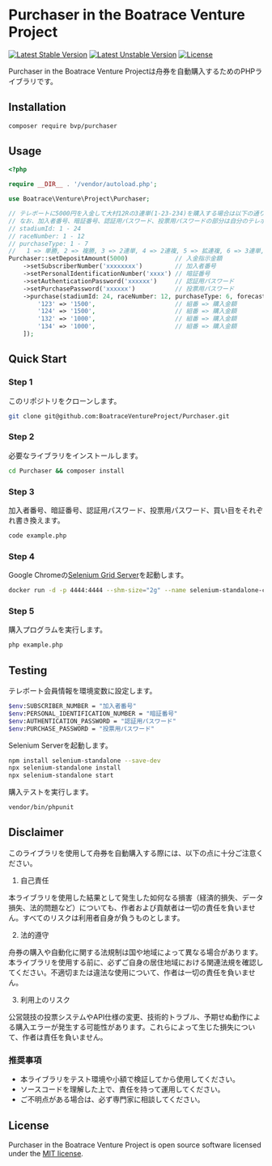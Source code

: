 # Purchaser in the Boatrace Venture Project

[![Latest Stable Version](https://poser.pugx.org/bvp/purchaser/v/stable)](https://packagist.org/packages/bvp/purchaser)
[![Latest Unstable Version](https://poser.pugx.org/bvp/purchaser/v/unstable)](https://packagist.org/packages/bvp/purchaser)
[![License](https://poser.pugx.org/bvp/purchaser/license)](https://packagist.org/packages/bvp/purchaser)

Purchaser in the Boatrace Venture Projectは舟券を自動購入するためのPHPライブラリです。

## Installation
```bash
composer require bvp/purchaser
```

## Usage
```php
<?php

require __DIR__ . '/vendor/autoload.php';

use Boatrace\Venture\Project\Purchaser;

// テレボートに5000円を入金して大村12Rの3連単(1-23-234)を購入する場合は以下の通りです。
// なお、加入者番号、暗証番号、認証用パスワード、投票用パスワードの部分は自分のテレボート会員情報に書き換えてください。
// stadiumId: 1 - 24
// raceNumber: 1 - 12
// purchaseType: 1 - 7
//   1 => 単勝, 2 => 複勝, 3 => 2連単, 4 => 2連複, 5 => 拡連複, 6 => 3連単, 7 => 3連複
Purchaser::setDepositAmount(5000)             // 入金指示金額
    ->setSubscriberNumber('xxxxxxxx')         // 加入者番号
    ->setPersonalIdentificationNumber('xxxx') // 暗証番号
    ->setAuthenticationPassword('xxxxxx')     // 認証用パスワード
    ->setPurchasePassword('xxxxxx')           // 投票用パスワード
    ->purchase(stadiumId: 24, raceNumber: 12, purchaseType: 6, forecasts: [
        '123' => '1500',                      // 組番 => 購入金額
        '124' => '1500',                      // 組番 => 購入金額
        '132' => '1000',                      // 組番 => 購入金額
        '134' => '1000',                      // 組番 => 購入金額
    ]);
```

## Quick Start
### Step 1
このリポジトリをクローンします。
```bash
git clone git@github.com:BoatraceVentureProject/Purchaser.git
```

### Step 2
必要なライブラリをインストールします。
```bash
cd Purchaser && composer install
```

### Step 3
加入者番号、暗証番号、認証用パスワード、投票用パスワード、買い目をそれぞれ書き換えます。
```bash
code example.php
```

### Step 4
Google Chromeの[Selenium Grid Server](https://github.com/SeleniumHQ/docker-selenium)を起動します。
```bash
docker run -d -p 4444:4444 --shm-size="2g" --name selenium-standalone-chrome selenium/standalone-chrome:4.2.2-20220622
```

### Step 5
購入プログラムを実行します。
```bash
php example.php
```

## Testing
テレボート会員情報を環境変数に設定します。
```bash
$env:SUBSCRIBER_NUMBER = "加入者番号"
$env:PERSONAL_IDENTIFICATION_NUMBER = "暗証番号"
$env:AUTHENTICATION_PASSWORD = "認証用パスワード"
$env:PURCHASE_PASSWORD = "投票用パスワード"
```

Selenium Serverを起動します。
```bash
npm install selenium-standalone --save-dev
npx selenium-standalone install
npx selenium-standalone start
```

購入テストを実行します。
```bash
vendor/bin/phpunit
```

## Disclaimer
このライブラリを使用して舟券を自動購入する際には、以下の点に十分ご注意ください。

1. 自己責任

本ライブラリを使用した結果として発生した如何なる損害（経済的損失、データ損失、法的問題など）についても、作者および貢献者は一切の責任を負いません。すべてのリスクは利用者自身が負うものとします。

2. 法的遵守

舟券の購入や自動化に関する法規制は国や地域によって異なる場合があります。本ライブラリを使用する前に、必ずご自身の居住地域における関連法規を確認してください。不適切または違法な使用について、作者は一切の責任を負いません。

3. 利用上のリスク

公営競技の投票システムやAPI仕様の変更、技術的トラブル、予期せぬ動作による購入エラーが発生する可能性があります。これらによって生じた損失について、作者は責任を負いません。

### 推奨事項

- 本ライブラリをテスト環境や小額で検証してから使用してください。
- ソースコードを理解した上で、責任を持って運用してください。
- ご不明点がある場合は、必ず専門家に相談してください。

## License
Purchaser in the Boatrace Venture Project is open source software licensed under the [MIT license](LICENSE).
